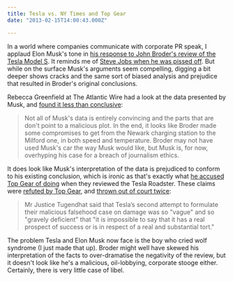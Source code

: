 ```yaml
---
title: Tesla vs. NY Times and Top Gear
date: "2013-02-15T14:00:43.000Z"

---
```


In a world where companies communicate with corporate PR speak, I applaud Elon Musk's tone in [his response to John Broder's review of the Tesla Model S](http://www.teslamotors.com/blog/most-peculiar-test-drive). It reminds me of [Steve Jobs when he was pissed off](http://www.apple.com/hotnews/thoughts-on-flash/). But while on the surface Musk's arguments seem compelling, digging a bit deeper shows cracks and the same sort of biased analysis and prejudice that resulted in Broder's original conclusions.

Rebecca Greenfield at The Atlantic Wire had a look at the data presented by Musk, and [found it less than conclusive](http://www.theatlanticwire.com/technology/2013/02/elon-musks-data-doesnt-back-his-claims-new-york-times-fakery/62149/):

> Not all of Musk's data is entirely convincing and the parts that are don't point to a malicious plot. In the end, it looks like Broder made some compromises to get from the Newark charging station to the Milford one, in both speed and temperature. Broder may not have used Musk's car the way Musk would like, but Musk is, for now, overhyping his case for a breach of journalism ethics.

It does look like Musk's interpretation of the data is prejudiced to conform to his existing conclusion, which is ironic as that's exactly what [he accused Top Gear of doing](http://www.teslamotors.com/teslavstopgear) when they reviewed the Tesla Roadster. These claims were [refuted by Top Gear](http://transmission.blogs.topgear.com/2011/04/02/tesla-vs-top-gear-andy-wilman-on-our-current-legal-action/), and [thrown out of court twice](http://transmission.blogs.topgear.com/2012/02/23/tesla-libel-action-against-top-gear-fails-again/):

> Mr Justice Tugendhat said that Tesla’s second attempt to formulate their malicious falsehood case on damage was so "vague" and so "gravely deficient" that "it is impossible to say that it has a real prospect of success or is in respect of a real and substantial tort."

The problem Tesla and Elon Musk now face is the boy who cried wolf syndrome (I just made that up). Broder might well have skewed his interpretation of the facts to over-dramatise the negativity of the review, but it doesn't look like he's a malicious, oil-lobbying, corporate stooge either. Certainly, there is very little case of libel.
